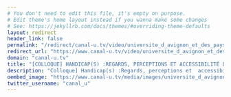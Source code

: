 ```yaml
---
# You don't need to edit this file, it's empty on purpose.
# Edit theme's home layout instead if you wanna make some changes
# See: https://jekyllrb.com/docs/themes/#overriding-theme-defaults
layout: redirect
header_link: false
permalink: "/redirect/canal-u.tv/video/universite_d_avignon_et_des_pays_de_vaucluse/colloque_handicap_s_regards_perceptions_et_accessibilite_dans_les_e_tudes_et_la_vie_universitaire_seance_matin"
redirect_url: "https://www.canal-u.tv/video/universite_d_avignon_et_des_pays_de_vaucluse/colloque_handicap_s_regards_perceptions_et_accessibilite_dans_les_e_tudes_et_la_vie_universitaire_seance_matin.49797"
domain: "canal-u.tv"
title: "[COLLOQUE] HANDICAP(S) :REGARDS, PERCEPTIONS ET ACCESSIBILITÉ DANS LES ÉTUDES ET LA VIE UNIVERSITAIRE"
description: "Colloque] Handicap(s) :Regards, perceptions et  accessibilité dans les études et la vie universitaire.  séance matin      Le 08 février 2019  De 09:30 à 17:30  Salle des thèses / Campus Hannah Arendt        PROGRAMME DE LA JOURNÉE            S&#39;ORIENTER CHOISIR ENTREPRISES              9h30 – 10h00 : Présentation de la journée    10h00 – 12h00 : Table ronde n°1 – Regards et perception sur les étudiants, les  personnels et les personnes en situation de handicap    12h00 – 12h30 : Erasmus &amp; handicap  14h30 – 15h : Présentation du livre « Intermittente en fauteuil » de Clotilde AUBET  15h – 17h30 : Table ronde n°2 – Accessibilité dans les établissements d’enseignement supérieur "
oembed_image: "https://www.canal-u.tv/media/images/universite_d_avignon_et_des_pays_de_vaucluse/.colloque.handicap.s.regards.perceptions.et.accessibilite.dans.les.e.tudes.et.la.vie.universitaire._49797/vignette.jpg"
twitter_username: "canal_u"
---
```


